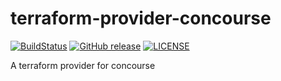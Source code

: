 # terraform-provider-concourse

[![BuildStatus](https://github.com/cappyzawa/terraform-provider-concourse/workflows/CI/badge.svg)](https://github.com/cappyzawa/terraform-provider-concourse/actions?query=workflow%3ACI)
[![GitHub release](https://img.shields.io/github/release/cappyzawa/terraform-provider-concourse.svg)](https://github.com/cappyzawa/terraform-provider-concourse/releases)
[![LICENSE](https://img.shields.io/github/license/cappyzawa/terraform-provider-concourse.svg)](./LICENSE)

A terraform provider for concourse
